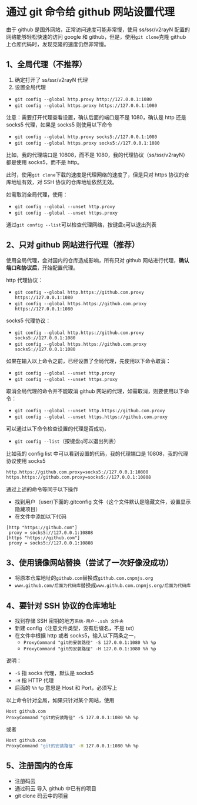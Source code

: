 # 通过 git 命令给 github 网站设置代理

由于 github 是国外网站，正常访问速度可能非常慢，使用 ss/ssr/v2rayN 配置的网络能够轻松快速的访问 google 和 github，但是，使用`git clone`克隆 github 上仓库代码时，发现克隆的速度仍然非常慢。

## 1、全局代理（不推荐）

1. 确定打开了 ss/ssr/v2rayN 代理
2. 设置全局代理

- `git config --global http.proxy http://127.0.0.1:1080`
- `git config --global https.proxy https://127.0.0.1:1080`

注意：需要打开代理查看设置，确认后面的端口是不是 1080，确认是 http 还是 socks5 代理，如果是 socks5 则使用以下命令

- `git config --global http.proxy socks5://127.0.0.1:1080`
- `git config --global https.proxy socks5://127.0.0.1:1080`

比如，我的代理端口是 10808，而不是 1080，我的代理协议（ss/ssr/v2rayN）都是使用 socks5，而不是 http。

此时，使用`git clone`下载的速度是代理网络的速度了，但是只对 https 协议的仓库地址有效，对 SSH 协议的仓库地址依然无效。

如需取消全局代理，使用：

- `git config --global --unset http.proxy`
- `git config --global --unset https.proxy`

通过`git config --list`可以检查代理网络，按键盘`q`可以退出列表

## 2、只对 github 网站进行代理（推荐）

使用全局代理，会对国内的仓库造成影响，所有只对 github 网站进行代理，**确认端口和协议后**，开始配置代理。

http 代理协议：

- `git config --global http.https://github.com.proxy https://127.0.0.1:1080`
- `git config --global https.https://github.com.proxy https://127.0.0.1:1080`

socks5 代理协议：

- `git config --global http.https://github.com.proxy socks5://127.0.0.1:1080`
- `git config --global https.https://github.com.proxy socks5://127.0.0.1:1080`

如果在输入以上命令之前，已经设置了全局代理，先使用以下命令取消：

- `git config --global --unset http.proxy`
- `git config --global --unset https.proxy`

取消全局代理的命令并不能取消 github 网站的代理，如需取消，则要使用以下命令：

- `git config --global --unset http.https://github.com.proxy`
- `git config --global --unset https.https://github.com.proxy`

可以通过以下命令检查设置的代理是否成功，

- `git config --list`（按键盘`q`可以退出列表）

比如我的 config list 中可以看到设置的代码，我的代理端口是 10808，我的代理协议使用 socks5

```cmd
http.https://github.com.proxy=socks5://127.0.0.1:10808
https.https://github.com.proxy=socks5://127.0.0.1:10808
```

通过上述的命令等同于以下操作

- 找到用户（user)下面的.gitconfig 文件（这个文件默认是隐藏文件，设置显示隐藏项目）
- 在文件中添加以下代码

```text
[http "https://github.com"]
 proxy = socks5://127.0.0.1:10808
[https "https://github.com"]
 proxy = socks5://127.0.0.1:10808
```

## 3、使用镜像网站替换（尝试了一次好像没成功）

- 将原本仓库地址的`github.com`替换成`github.com.cnpmjs.org`
- `www.github.com/后面为代码库`替换成`www.github.com.cnpmjs.org/后面为代码库`

## 4、要针对 SSH 协议的仓库地址

- 找到存储 SSH 密钥的地方`系统-用户-.ssh 文件夹`
- 新建 config（注意文件类型，没有后缀名，不是 txt）
- 在文件中根据 http 或者 socks5，输入以下两条之一，
  - `ProxyCommand "git的安装路径" -S 127.0.0.1:1080 %h %p`
  - `ProxyCommand "git的安装路径" -H 127.0.0.1:1080 %h %p`

说明：

- `-S` 指 socks 代理，默认是 socks5
- `-H` 指 HTTP 代理
- 后面的 `%h` `%p` 意思是 Host 和 Port，必须写上

以上命令针对全局，如果只针对某个网站，使用

```linux
Host github.com
ProxyCommand "git的安装路径" -S 127.0.0.1:1080 %h %p
```

或者

```cmd
Host github.com
ProxyCommand "git的安装路径" -H 127.0.0.1:1080 %h %p
```

## 5、注册国内的仓库

- 注册码云
- 通过码云 导入 github 中已有的项目
- git clone 码云中的项目
